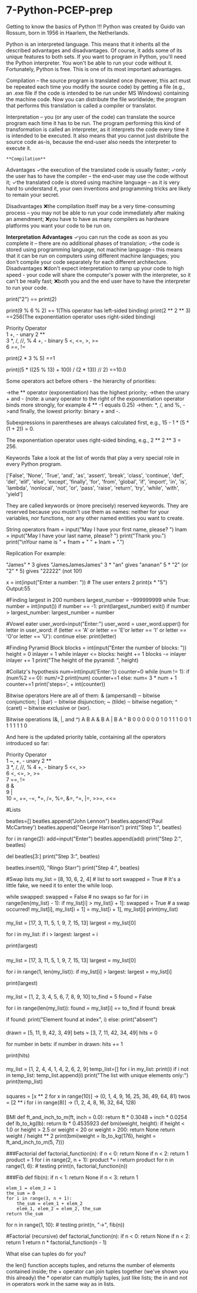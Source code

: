 # 7-Python-PCEP-prep
Getting to know the basics of Python !!!
Python was created by Guido van Rossum, born in 1956 in Haarlem, the Netherlands. 

Python is an interpreted language. This means that it inherits all the described advantages and disadvantages. Of course, it adds some of its unique features to both sets.
If you want to program in Python, you'll need the Python interpreter. You won't be able to run your code without it. Fortunately, Python is free. This is one of its most important advantages.

Compilation – the source program is translated once (however, this act must be repeated each time you modify the source code) by getting a file (e.g., an .exe file if the code is intended to be run under MS Windows) containing the machine code. Now you can distribute the file worldwide; the program that performs this translation is called a compiler or translator.

Interpretation – you (or any user of the code) can translate the source program each time it has to be run. The program performing this kind of transformation is called an interpreter, as it interprets the code every time it is intended to be executed. It also means that you cannot just distribute the source code as-is, because the end-user also needs the interpreter to execute it.

	**Compilation**
Advantages
✓the execution of the translated code is usually faster;
✓only the user has to have the compiler – the end-user may use the code without it;
✓the translated code is stored using machine language – as it is very hard to understand it, your own inventions and programming tricks are likely to remain your secret.

Disadvantages
❌the compilation itself may be a very time-consuming process – you may not be able to run your code immediately after making an amendment;
❌you have to have as many compilers as hardware platforms you want your code to be run on.

**Interpretation**
**Advantages**
✓you can run the code as soon as you complete it – there are no additional phases of translation;
✓the code is stored using programming language, not machine language - this means that it can be run on computers using different machine languages; you don't compile your code separately for each different architecture.
Disadvantages
❌don't expect interpretation to ramp up your code to high speed - your code will share the computer's power with the interpreter, so it can't be really fast;
❌both you and the end user have to have the interpreter to run your code.

print("2") == print(2)

print(9 % 6 % 2) == 1(This operator has left-sided binding)
print(2 ** 2 ** 3) ==256(The exponentiation operator uses right-sided binding)


Priority	Operator	
1	+, -	unary
2	**	
3	*, /, //, %	
4	+, -	binary
5	<, <=, >, >=	
6	==, !=	


print(2 * 3 % 5) ==1

print((5 * ((25 % 13) + 100) / (2 * 13)) // 2) ==10.0

Some operators act before others - the hierarchy of priorities:

->the ** operator (exponentiation) has the highest priority;
->then the unary + and - (note: a unary operator to the right of the exponentiation operator binds more strongly, for example 4 ** -1 equals 0.25)
->then: *, /, and %,
->and finally, the lowest priority: binary + and -.

Subexpressions in parentheses are always calculated first, e.g., 15 - 1 * (5 * (1 + 2)) = 0.

The exponentiation operator uses right-sided binding, e.g., 2 ** 2 ** 3 = 256.

Keywords
Take a look at the list of words that play a very special role in every Python program.

['False', 'None', 'True', 'and', 'as', 'assert', 'break', 'class', 'continue', 'def', 'del', 'elif', 'else', 'except', 'finally', 'for', 'from', 'global', 'if', 'import', 'in', 'is', 'lambda', 'nonlocal', 'not', 'or', 'pass', 'raise', 'return', 'try', 'while', 'with', 'yield']

They are called keywords or (more precisely) reserved keywords. They are reserved because you mustn't use them as names: neither for your variables, nor functions, nor any other named entities you want to create.

String operators
fnam = input("May I have your first name, please? ")
lnam = input("May I have your last name, please? ")
print("Thank you.")
print("\nYour name is " + fnam + " " + lnam + ".")

Replication
For example:

"James" * 3 gives "JamesJamesJames"
3 * "an" gives "ananan"
5 * "2" (or "2" * 5) gives "22222" (not 10!)

x = int(input("Enter a number: ")) # The user enters 2
print(x * "5")
Output:55

#Finding largest in 200 numbers
largest_number = -999999999
while True:
  number = int(input())
  if number == -1:
    print(largest_number)
    exit()
  if number > largest_number:
    largest_number = number

#Vowel eater
user_word=input("Enter:")
user_word = user_word.upper()
for letter in user_word:
    if (letter == 'A' or letter == 'E'or letter == 'I' or letter == 'O'or letter == 'U'):
     continue
    else:
        print(letter)

#Finding Pyramid Block
blocks = int(input("Enter the number of blocks: "))
height = 0
inlayer = 1
while inlayer <= blocks:
    height += 1
    blocks -= inlayer
    inlayer += 1
print("The height of the pyramid: ", height)

#Collatz's hypothesis
num=int(input('Enter:'))
counter=0
while (num != 1):
    if (num%2 == 0):
        num/=2
        print(num)
        counter+=1
    else:
        num= 3 * num + 1
        counter+=1
print('steps=', + int(counter))


Bitwise operators
Here are all of them:
& (ampersand) ‒ bitwise conjunction;
| (bar) ‒ bitwise disjunction;
~ (tilde) ‒ bitwise negation;
^ (caret) ‒ bitwise exclusive or (xor).

Bitwise operations (&, |, and ^)
A	B     A & B   A | B   A ^ B
0	0	0	0	0
0	1	0	1	1
1	0	0	1	1
1	1	1	1	0

And here is the updated priority table, containing all the operators introduced so far:

Priority	Operator	
1	~, +, -	unary
2	**	
3	*, /, //, %	
4	+, -	binary
5	<<, >>	
6	<, <=, >, >=	
7	==, !=	
8	&	
9	|	
10	=, +=, -=, *=, /=, %=, &=, ^=, |=, >>=, <<=	


#Lists

beatles=[]
beatles.append("John Lennon")
beatles.append('Paul McCartney')
beatles.append("George Harrison")
print("Step 1:", beatles)

for i in range(2):
    add=input("Enter")
    beatles.append(add)
print("Step 2:", beatles)

del beatles[3:]
print("Step 3:", beatles)

beatles.insert(0, "Ringo Starr")
print("Step 4:", beatles)


#Swap lists
my_list = [8, 10, 6, 2, 4]  # list to sort
swapped = True  # It's a little fake, we need it to enter the while loop.
 
while swapped:
    swapped = False  # no swaps so far
    for i in range(len(my_list) - 1):
        if my_list[i] > my_list[i + 1]:
            swapped = True  # a swap occurred!
            my_list[i], my_list[i + 1] = my_list[i + 1], my_list[i]
 print(my_list)
####
my_list = [17, 3, 11, 5, 1, 9, 7, 15, 13]
largest = my_list[0]
 
for i in my_list:
    if i > largest:
        largest = i
 
print(largest)

#####
my_list = [17, 3, 11, 5, 1, 9, 7, 15, 13]
largest = my_list[0]

for i in range(1, len(my_list)):
    if my_list[i] > largest:
        largest = my_list[i]

print(largest)


####
my_list = [1, 2, 3, 4, 5, 6, 7, 8, 9, 10]
to_find = 5
found = False
 
for i in range(len(my_list)):
    found = my_list[i] == to_find
    if found:
        break
 
if found:
    print("Element found at index", i)
else:
    print("absent")

 ####
 drawn = [5, 11, 9, 42, 3, 49]
bets = [3, 7, 11, 42, 34, 49]
hits = 0
 
for number in bets:
    if number in drawn:
        hits += 1
 
print(hits)

####
my_list = [1, 2, 4, 4, 1, 4, 2, 6, 2, 9]
temp_list=[]
for i in my_list:
    print(i)
    if i not in temp_list:
        temp_list.append(i)
print("The list with unique elements only:")
print(temp_list)

###
squares = [x ** 2 for x in range(10)] -> (0, 1, 4, 9, 16, 25, 36, 49, 64, 81)
twos = [2 ** i for i in range(8)] -> (1, 2, 4, 8, 16, 32, 64, 128)

###
BMI
def ft_and_inch_to_m(ft, inch = 0.0):
    return ft * 0.3048 + inch * 0.0254
def lb_to_kg(lb):
    return lb * 0.4535923
def bmi(weight, height):
    if height < 1.0 or height > 2.5 or weight < 20 or weight > 200:
        return None
    return weight / height ** 2
print(bmi(weight = lb_to_kg(176), height = ft_and_inch_to_m(5, 7)))

###Factorial
def factorial_function(n):
    if n < 0:
        return None
    if n < 2:
        return 1
     product = 1
    for i in range(2, n + 1):
        product *= i
    return product
for n in range(1, 6): # testing
    print(n, factorial_function(n))

###Fib
def fib(n):
    if n < 1:
        return None
    if n < 3:
        return 1
 
    elem_1 = elem_2 = 1
    the_sum = 0
    for i in range(3, n + 1):
        the_sum = elem_1 + elem_2
        elem_1, elem_2 = elem_2, the_sum
    return the_sum
for n in range(1, 10): # testing
    print(n, "->", fib(n))

#Factorial (recursive)
def factorial_function(n):
    if n < 0:
        return None
    if n < 2:
        return 1
    return n * factorial_function(n - 1)

What else can tuples do for you?

the len() function accepts tuples, and returns the number of elements contained inside;
the + operator can join tuples together (we've shown you this already)
the * operator can multiply tuples, just like lists;
the in and not in operators work in the same way as in lists.
 



